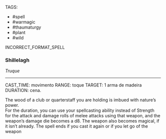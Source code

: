 TAGS:
- #spell
- #warmagic
- #thaumaturgy
- #plant
- #wild

INCORRECT_FORMAT_SPELL
### Shillelagh
*Truque*
___
CAST_TIME: movimento
RANGE: toque
TARGET: 1 arma de madeira
DURATION: cena.

The wood of a club or quarterstaff you are holding is imbued with nature’s power.  
For the duration, you can use your spellcasting ability instead of Strength for the attack and damage rolls of melee attacks using that weapon, and the weapon’s damage die becomes a d8. The weapon also becomes magical, if it isn’t already. The spell ends if you cast it again or if you let go of the weapon
